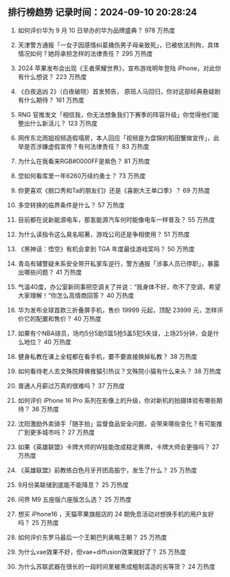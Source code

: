 
## 排行榜趋势 记录时间：2024-09-10 20:28:24
  
  1. 如何评价华为 9 月 10 日举办的华为品牌盛典？ 978 万热度
    
  2. 天津警方通报「一女子因感情纠葛捅伤男子母亲致死」，已被依法刑拘，具体情况如何？她将承担怎样的法律责任？ 295 万热度
    
  3. 2024 苹果发布会出现《王者荣耀世界》，宣布游戏明年登陆 iPhone，对此你有什么想说？ 223 万热度
    
  4. 《白夜追凶 2》（白夜破晓）首发预告， 原班人马回归，你对这部经典悬疑剧有什么期待？ 161 万热度
    
  5. RNG 官推发文「相信我，你无法想象我们下赛季的阵容升级」你觉得他们能整出什么新活儿？ 123 万热度
    
  6. 网传东北雨姐视频造假塌房，本人回应「视频是为盘锦的稻田蟹做宣传」，此举是否涉嫌虚假宣传？有何法律责任？ 83 万热度
    
  7. 为什么在我看来RGB#0000FF是紫色？ 81 万热度
    
  8. 您如何看库里一年6260万续约勇士？ 73 万热度
    
  9. 你更喜欢《脱口秀和Ta的朋友们》还是《喜剧大王单口季》？ 69 万热度
    
  10. 多空转换的临界条件是什么？ 57 万热度
    
  11. 目前都在说新能源电车，那氢能源汽车何时能像电车一样普及？ 55 万热度
    
  12. 为什么读指令这么臭名昭著，游戏公司还是争相使用？ 51 万热度
    
  13. 《黑神话：悟空》有机会拿到 TGA 年度最佳游戏奖吗？ 50 万热度
    
  14. 青岛有辅警疑未系安全带开私家车逆行，警方通报「涉事人员已停职」，暴露出哪些问题？ 41 万热度
    
  15. 气温40度，办公室新同事把空调关了并说：“我身体不好，吹不了空调，希望大家理解！”你怎么高情商回答？ 40 万热度
    
  16. 华为发布全球首款三折叠屏手机，售价 19999 元起，顶配 23999 元，怎样评价它的配置和售价？ 40 万热度
    
  17. 如果有个NBA球员，场均5分5助5篮5抢5盖5犯5失误，上场25分钟，会是什么地位？ 40 万热度
    
  18. 健身私教在课上全程都在看手机，要不要直接换掉私教？ 38 万热度
    
  19. 如何看待老人去文殊院拜佛推猫引热议？文殊院小猫有什么来头？ 38 万热度
    
  20. 普通人月薪过万真的很难吗？ 37 万热度
    
  21. 如何评价 iPhone 16 Pro 系列在影像上的升级，你对新机的拍摄体验有哪些期待？ 36 万热度
    
  22. 沈阳激励外卖骑手「随手拍」监督食品安全问题，会带来哪些变化？有可能推广到更多城市吗？ 27 万热度
    
  23. 如果《英雄联盟》卡牌大师的W技能改成稳定黄牌，卡牌大师会更强吗？ 27 万热度
    
  24. 《英雄联盟》前教练白色月牙开团高振宁，发生了什么？ 25 万热度
    
  25. 9月份美联储到底能不能降息？ 25 万热度
    
  26. 问界 M9 五座版六座版怎么选？ 25 万热度
    
  27. 想买 iPhone16 ，天猫苹果旗舰店的 24 期免息活动对想换手机的用户友好吗？ 25 万热度
    
  28. 如何评价东罗马最后一个王朝巴列奥略王朝？ 25 万热度
    
  29. 为什么vae效果不好，但vae+diffusion效果就好了？ 25 万热度
    
  30. 为什么苏联武器在很长的一段时间里被黑成粗制滥造的劣等货？ 24 万热度
    